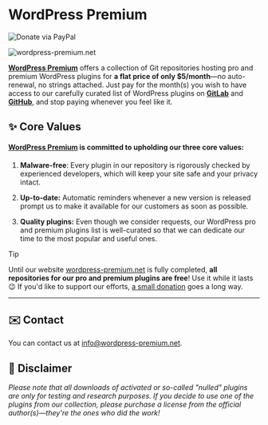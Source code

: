 # WordPress Premium

![Donate via PayPal](https://img.shields.io/badge/Donate-PayPal-blue?style=orange&color=green&link=https://www.paypal.com/paypalme/thaikolja/10)

![wordpress-premium.net](https://camo.githubusercontent.com/0e5c77462ab181236de71267235aa59ee67b7fa86fb68235aef3bfdd4d9cb376/68747470733a2f2f692e696d6775722e636f6d2f353343473277302e706e67)

**[WordPress Premium](https://www.wordpress-premium.net)** offers a collection of Git repositories hosting pro and premium WordPress plugins for **a flat price of only $5/month**—no auto-renewal, no strings attached. Just pay for the month(s) you wish to have access to our carefully curated list of WordPress plugins on **[GitLab](https://gitlab.com/wordpress-premium/)** and **[GitHub](https://github.com/wordpress-premium/)**, and stop paying whenever you feel like it.

## ✨ Core Values

#### [WordPress Premium](https://wordpress-premium.net/) is committed to upholding our three core values:

1. **Malware-free**: Every plugin in our repository is rigorously checked by experienced developers, which will keep your site safe and your privacy intact.

2. **Up-to-date:** Automatic reminders whenever a new version is released prompt us to make it available for our customers as soon as possible.

3. **Quality plugins:** Even though we consider requests, our WordPress pro and premium plugins list is well-curated so that we can dedicate our time to the most popular and useful ones.


> [!TIP]
>
> Until our website [wordpress-premium.net](https://wordpress-premium.net/) is fully completed, **all repositories for our pro and premium plugins are free**! Use it while it lasts 😉 If you'd like to support our efforts, [a small donation](https://www.paypal.com/paypalme/thaikolja/10) goes a long way.


---

## ✉️ Contact

You can contact us at [info@wordpress-premium.net](mailto:info@wordpress-premium.net).

## 📜 Disclaimer

*Please note that all downloads of activated or so-called "nulled" plugins are only for testing and research purposes. If you decide to use one of the plugins from our collection, please purchase a license from the official author(s)—they're the ones who did the work!*
